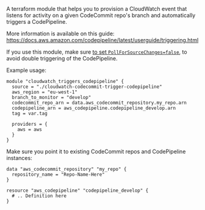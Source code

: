 A terraform module that helps you to provision a CloudWatch event that listens for activity on a given CodeCommit repo's branch and automatically triggers a CodePipeline.

More information is available on this guide:
https://docs.aws.amazon.com/codepipeline/latest/userguide/triggering.html

If you use this module, make sure [to set `PollForSourceChanges=false`](https://docs.aws.amazon.com/codepipeline/latest/userguide/reference-pipeline-structure.html), to avoid double triggering of the CodePipeline.

Example usage:

    module "cloudwatch_triggers_codepipeline" {
      source = "./cloudwatch-codecommit-trigger-codepipeline"
      aws_region = "eu-west-1"
      branch_to_monitor = "develop"
      codecommit_repo_arn = data.aws_codecommit_repository.my_repo.arn
      codepipeline_arn = aws_codepipeline.codepipeline_develop.arn
      tag = var.tag
    
      providers = {
        aws = aws
      }
    }

Make sure you point it to existing CodeCommit repos and CodePipeline instances:

    data "aws_codecommit_repository" "my_repo" {
      repository_name = "Repo-Name-Here"
    }

    resource "aws_codepipeline" "codepipeline_develop" {
      # .. Definition here
    }
